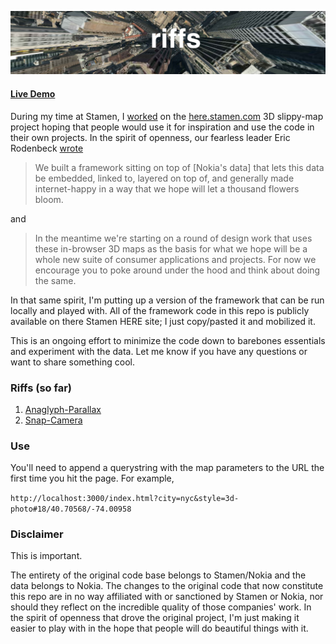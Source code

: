 ![](riffs.png "riffs")

#### [Live Demo](http://miketahani.github.com/stamen-nokia/index.html?city=nyc&style=3d-photo#18/40.70568/-74.00958)

During my time at Stamen, I [worked](http://content.stamen.com/here.stamen.com_technical) on the [here.stamen.com](http://here.stamen.com) 3D slippy-map project hoping that people would use it for inspiration and use the code in their own projects. In the spirit of openness, our fearless leader Eric Rodenbeck [wrote](http://content.stamen.com/here.stamen.com)

> We built a framework sitting on top of [Nokia's data] that lets this data be embedded, linked to, layered on top of, and generally made internet-happy in a way that we hope will let a thousand flowers bloom.

and

> In the meantime we're starting on a round of design work that uses these in-browser  3D maps as the basis for what we hope will be a whole new suite of consumer applications and projects. For now we encourage you to poke around under the hood and think about doing the same.

In that same spirit, I'm putting up a version of the framework that can be run locally and played with. All of the framework code in this repo is publicly available on there Stamen HERE site; I just copy/pasted it and mobilized it. 

This is an ongoing effort to minimize the code down to barebones essentials and experiment with the data. Let me know if you have any questions or want to share something cool. 

### Riffs (so far)

1. [Anaglyph-Parallax](http://miketahani.github.com/stamen-nokia/anaglyph-parallax.html?city=nyc&style=3d-photo#18/40.70568/-74.00958)
2. [Snap-Camera](http://miketahani.github.com/stamen-nokia/snap-camera.html?city=nyc&style=3d-photo#18/40.70568/-74.00958)

### Use

You'll need to append a querystring with the map parameters to the URL the first time you hit the page. For example,

`http://localhost:3000/index.html?city=nyc&style=3d-photo#18/40.70568/-74.00958`

### Disclaimer

This is important. 

The entirety of the original code base belongs to Stamen/Nokia and the data belongs to Nokia. The changes to the original code that now constitute this repo are in no way affiliated with or sanctioned by Stamen or Nokia, nor should they reflect on the incredible quality of those companies' work. In the spirit of openness that drove the original project, I'm just making it easier to play with in the hope that people will do beautiful things with it.